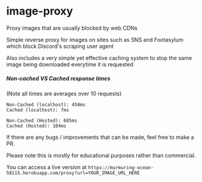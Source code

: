 # image-proxy
Proxy images that are usually blocked by web CDNs

Simple reverse proxy for images on sites such as SNS and Footasylum which block Discord's scraping user agent

Also includes a very simple yet effective caching system to stop the same image being downloaded everytime it is requested

##### Non-cached VS Cached response times #####
(Note all times are averages over 10 requests)
```
Non-Cached (localhost): 450ms
Cached (localhost): 7ms

Non-Cached (Hosted): 685ms
Cached (Hosted): 104ms
```

If there are any bugs / improvements that can be made, feel free to make a PR. 

Please note this is mostly for educational purposes rather than commercial.

You can access a live version at `https://murmuring-ocean-58115.herokuapp.com/proxy?url=YOUR_IMAGE_URL_HERE`
